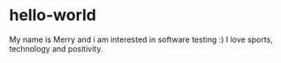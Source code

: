 # hello-world
My name is Merry and i am interested in software testing :)
I love sports, technology and positivity.
